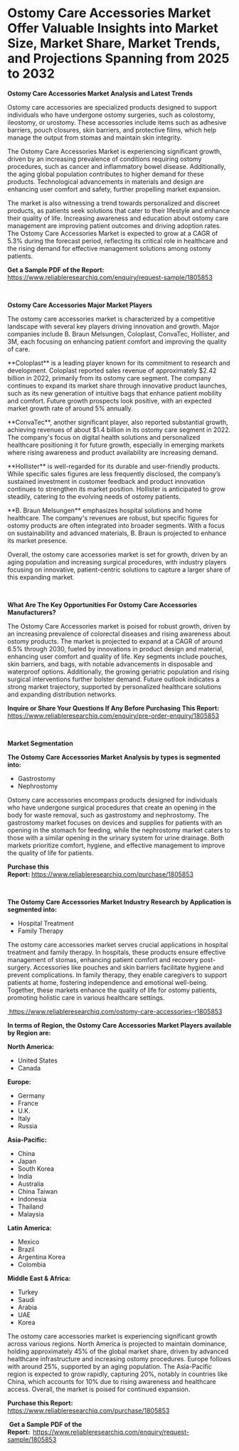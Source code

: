 <p><h1>Ostomy Care Accessories Market Offer Valuable Insights into Market Size, Market Share, Market Trends, and Projections Spanning from 2025 to 2032</h1></p><p><strong>Ostomy Care Accessories Market Analysis and Latest Trends</strong></p>
<p><p>Ostomy care accessories are specialized products designed to support individuals who have undergone ostomy surgeries, such as colostomy, ileostomy, or urostomy. These accessories include items such as adhesive barriers, pouch closures, skin barriers, and protective films, which help manage the output from stomas and maintain skin integrity. </p><p>The Ostomy Care Accessories Market is experiencing significant growth, driven by an increasing prevalence of conditions requiring ostomy procedures, such as cancer and inflammatory bowel disease. Additionally, the aging global population contributes to higher demand for these products. Technological advancements in materials and design are enhancing user comfort and safety, further propelling market expansion. </p><p>The market is also witnessing a trend towards personalized and discreet products, as patients seek solutions that cater to their lifestyle and enhance their quality of life. Increasing awareness and education about ostomy care management are improving patient outcomes and driving adoption rates. The Ostomy Care Accessories Market is expected to grow at a CAGR of 5.3% during the forecast period, reflecting its critical role in healthcare and the rising demand for effective management solutions among ostomy patients.</p></p>
<p><strong>Get a Sample PDF of the Report:&nbsp;</strong> <a href="https://www.reliableresearchiq.com/enquiry/request-sample/1805853?utm_campaign=2463&utm_medium=2&utm_source=Github&utm_content=ia&utm_term=13042025&utm_id=ostomy-care-accessories">https://www.reliableresearchiq.com/enquiry/request-sample/1805853</a></p>
<p>&nbsp;</p>
<p><strong>Ostomy Care Accessories Major Market Players</strong></p>
<p><p>The ostomy care accessories market is characterized by a competitive landscape with several key players driving innovation and growth. Major companies include B. Braun Melsungen, Coloplast, ConvaTec, Hollister, and 3M, each focusing on enhancing patient comfort and improving the quality of care.</p><p>**Coloplast** is a leading player known for its commitment to research and development. Coloplast reported sales revenue of approximately $2.42 billion in 2022, primarily from its ostomy care segment. The company continues to expand its market share through innovative product launches, such as its new generation of intuitive bags that enhance patient mobility and comfort. Future growth prospects look positive, with an expected market growth rate of around 5% annually.</p><p>**ConvaTec**, another significant player, also reported substantial growth, achieving revenues of about $1.4 billion in its ostomy care segment in 2022. The company's focus on digital health solutions and personalized healthcare positioning it for future growth, especially in emerging markets where rising awareness and product availability are increasing demand.</p><p>**Hollister** is well-regarded for its durable and user-friendly products. While specific sales figures are less frequently disclosed, the company’s sustained investment in customer feedback and product innovation continues to strengthen its market position. Hollister is anticipated to grow steadily, catering to the evolving needs of ostomy patients.</p><p>**B. Braun Melsungen** emphasizes hospital solutions and home healthcare. The company's revenues are robust, but specific figures for ostomy products are often integrated into broader segments. With a focus on sustainability and advanced materials, B. Braun is projected to enhance its market presence.</p><p>Overall, the ostomy care accessories market is set for growth, driven by an aging population and increasing surgical procedures, with industry players focusing on innovative, patient-centric solutions to capture a larger share of this expanding market.</p></p>
<p>&nbsp;</p>
<p><strong>What Are The Key Opportunities For Ostomy Care Accessories Manufacturers?</strong></p>
<p><p>The Ostomy Care Accessories market is poised for robust growth, driven by an increasing prevalence of colorectal diseases and rising awareness about ostomy products. The market is projected to expand at a CAGR of around 6.5% through 2030, fueled by innovations in product design and material, enhancing user comfort and quality of life. Key segments include pouches, skin barriers, and bags, with notable advancements in disposable and waterproof options. Additionally, the growing geriatric population and rising surgical interventions further bolster demand. Future outlook indicates a strong market trajectory, supported by personalized healthcare solutions and expanding distribution networks.</p></p>
<p><strong>Inquire or Share Your Questions If Any Before Purchasing This Report:</strong> <a href="https://www.reliableresearchiq.com/enquiry/pre-order-enquiry/1805853?utm_campaign=2463&utm_medium=2&utm_source=Github&utm_content=ia&utm_term=13042025&utm_id=ostomy-care-accessories">https://www.reliableresearchiq.com/enquiry/pre-order-enquiry/1805853</a></p>
<p>&nbsp;</p>
<p><strong>Market Segmentation</strong></p>
<p><strong>The Ostomy Care Accessories Market Analysis by types is segmented into:</strong></p>
<p><ul><li>Gastrostomy</li><li>Nephrostomy</li></ul></p>
<p><p>Ostomy care accessories encompass products designed for individuals who have undergone surgical procedures that create an opening in the body for waste removal, such as gastrostomy and nephrostomy. The gastrostomy market focuses on devices and supplies for patients with an opening in the stomach for feeding, while the nephrostomy market caters to those with a similar opening in the urinary system for urine drainage. Both markets prioritize comfort, hygiene, and effective management to improve the quality of life for patients.</p></p>
<p><strong>Purchase this Report:&nbsp;</strong><a href="https://www.reliableresearchiq.com/purchase/1805853?utm_campaign=2463&utm_medium=2&utm_source=Github&utm_content=ia&utm_term=13042025&utm_id=ostomy-care-accessories">https://www.reliableresearchiq.com/purchase/1805853</a></p>
<p>&nbsp;</p>
<p><strong>The Ostomy Care Accessories Market Industry Research by Application is segmented into:</strong></p>
<p><ul><li>Hospital Treatment</li><li>Family Therapy</li></ul></p>
<p><p>The ostomy care accessories market serves crucial applications in hospital treatment and family therapy. In hospitals, these products ensure effective management of stomas, enhancing patient comfort and recovery post-surgery. Accessories like pouches and skin barriers facilitate hygiene and prevent complications. In family therapy, they enable caregivers to support patients at home, fostering independence and emotional well-being. Together, these markets enhance the quality of life for ostomy patients, promoting holistic care in various healthcare settings.</p></p>
<p><a href="https://www.reliableresearchiq.com/ostomy-care-accessories-r1805853?utm_campaign=2463&utm_medium=2&utm_source=Github&utm_content=ia&utm_term=13042025&utm_id=ostomy-care-accessories">&nbsp;https://www.reliableresearchiq.com/ostomy-care-accessories-r1805853</a></p>
<p><strong>In terms of Region, the Ostomy Care Accessories Market Players available by Region are:</strong></p>
<p>
    <p> <strong> North America: </strong>
        <ul>
            <li>United States</li>
            <li>Canada</li>
        </ul>
        </p> 
    <p> <strong> Europe: </strong>
        <ul>
            <li>Germany</li>
            <li>France</li>
            <li>U.K.</li>
            <li>Italy</li>
            <li>Russia</li>
        </ul>
        </p> 
    <p> <strong> Asia-Pacific: </strong>
        <ul>
            <li>China</li>
            <li>Japan</li>
            <li>South Korea</li>
            <li>India</li>
            <li>Australia</li>
            <li>China Taiwan</li>
            <li>Indonesia</li>
            <li>Thailand</li>
            <li>Malaysia</li>
        </ul>
        </p> 
    <p> <strong> Latin America: </strong>
        <ul>
            <li>Mexico</li>
            <li>Brazil</li>
            <li>Argentina Korea</li>
            <li>Colombia</li>
        </ul>
        </p> 
    <p> <strong> Middle East & Africa: </strong>
        <ul>
            <li>Turkey</li>
            <li>Saudi</li>
            <li>Arabia</li>
            <li>UAE</li>
            <li>Korea</li>
        </ul>
    </p>
    </p>
<p><p>The ostomy care accessories market is experiencing significant growth across various regions. North America is projected to maintain dominance, holding approximately 45% of the global market share, driven by advanced healthcare infrastructure and increasing ostomy procedures. Europe follows with around 25%, supported by an aging population. The Asia-Pacific region is expected to grow rapidly, capturing 20%, notably in countries like China, which accounts for 10% due to rising awareness and healthcare access. Overall, the market is poised for continued expansion.</p></p>
<p><strong>Purchase this Report: </strong><a href="https://www.reliableresearchiq.com/purchase/1805853?utm_campaign=2463&utm_medium=2&utm_source=Github&utm_content=ia&utm_term=13042025&utm_id=ostomy-care-accessories">https://www.reliableresearchiq.com/purchase/1805853</a></p>
<p>&nbsp;<strong>Get a Sample PDF of the Report:&nbsp;&nbsp;</strong><a href="https://www.reliableresearchiq.com/enquiry/request-sample/1805853?utm_campaign=2463&utm_medium=2&utm_source=Github&utm_content=ia&utm_term=13042025&utm_id=ostomy-care-accessories">https://www.reliableresearchiq.com/enquiry/request-sample/1805853</a></p>
<p><strong></strong></p>
<p><p></p><p></p><p></p></p>
